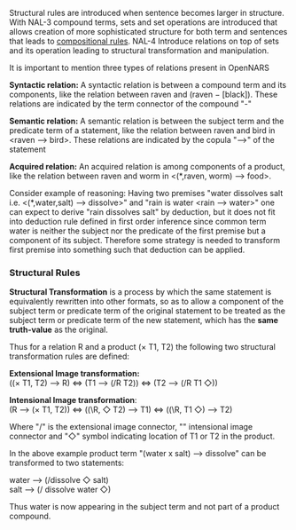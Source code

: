 Structural rules are introduced when sentence becomes larger in structure. With NAL-3 compound terms, sets and set operations are introduced that allows creation of more sophisticated structure for both term and sentences that leads to [compositional rules](https://github.com/opennars/opennars/wiki/Composition). NAL-4 Introduce relations on top of sets and its operation leading to structural transformation and manipulation.

It is important to mention three types of relations present in OpenNARS

**Syntactic relation:** A syntactic relation is between a compound term and its components, like the relation between raven and (raven − [black]). These relations are indicated by the term connector of the compound "-" <br/>

**Semantic relation:** A semantic relation is between the subject term and the predicate term of a statement, like the relation between raven and bird in <raven --> bird>. These relations are indicated by the copula "-->" of the statement<br/>

**Acquired relation:** An acquired relation is among components of a product, like the relation between raven and worm in <(*,raven, worm) --> food>. <br/>

Consider example of reasoning: Having two premises "water dissolves salt i.e. <(*,water,salt) --> dissolve>" and "rain is water <rain --> water>" one can expect to derive "rain dissolves salt" by deduction, but it does not fit into deduction rule defined in first order inference since common term water is neither the subject nor the predicate of the first premise but a component of its subject. Therefore some strategy is needed to transform first premise into something such that deduction can be applied.

### Structural Rules

**Structural Transformation** is a process by which the same statement is equivalently rewritten into other formats, so as to allow a component of the subject term or predicate term of the original statement to be treated as the subject term or predicate term of the new statement, which has the **same truth-value** as the original. 

Thus for a relation R and a product (× T1, T2) the following two structural transformation rules are defined:

**Extensional Image transformation:**<br/>
((× T1, T2) --> R) <=> (T1 --> (/R  T2)) <=> (T2 --> (/R T1 ◇))

**Intensional Image transformation**:<br/>
(R --> (× T1, T2)) <=> ((\R, ◇ T2) --> T1) <=> ((\R, T1 ◇) --> T2)

Where "/" is the extensional image connector, "\" intensional image connector and "◇" symbol indicating location of T1 or T2 in the product.

In the above example product term "(water x salt) --> dissolve" can be transformed to two statements:

water --> (/dissolve ◇ salt) <br/>
salt --> (/ dissolve water ◇)

Thus water is now appearing in the subject term and not part of a product compound.




